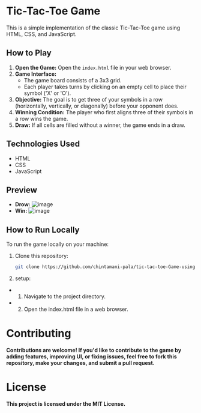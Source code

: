 # Tic-Tac-Toe Game

This is a simple implementation of the classic Tic-Tac-Toe game using HTML, CSS, and JavaScript.

## How to Play

1. **Open the Game:** Open the `index.html` file in your web browser.
2. **Game Interface:**
   - The game board consists of a 3x3 grid.
   - Each player takes turns by clicking on an empty cell to place their symbol ('X' or 'O').
3. **Objective:** The goal is to get three of your symbols in a row (horizontally, vertically, or diagonally) before your opponent does.
4. **Winning Condition:** The player who first aligns three of their symbols in a row wins the game.
5. **Draw:** If all cells are filled without a winner, the game ends in a draw.

## Technologies Used

- HTML
- CSS
- JavaScript

## Preview
  - **Drow:**
![image](https://github.com/chintamani-pala/tic-tac-toe-Game-using-HTML-CSS-JS/assets/111286013/3e55c085-500d-43de-b18e-45c64b1836df)
  - **Win:**
    ![image](https://github.com/chintamani-pala/tic-tac-toe-Game-using-HTML-CSS-JS/assets/111286013/54be259c-6113-4687-a3cb-07e351e88683)


## How to Run Locally

To run the game locally on your machine:

1. Clone this repository:
   ```bash
   git clone https://github.com/chintamani-pala/tic-tac-toe-Game-using-HTML-CSS-JS.git
   ```
2. setup:
  - 1. Navigate to the project directory.
  - 2. Open the index.html file in a web browser.
# Contributing
  **Contributions are welcome! If you'd like to contribute to the game by adding features, improving UI, or fixing issues, feel free to fork this repository, make your changes, and submit a pull request.**
# License
  **This project is licensed under the MIT License.**
